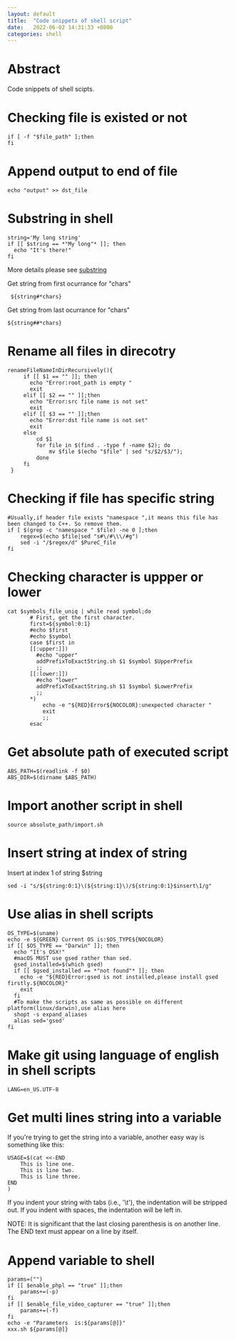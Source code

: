 ```yaml
---
layout: default
title:  "Code snippets of shell script"
date:   2022-06-02 14:31:33 +0800
categories: shell
---
```


# Abstract
Code snippets of shell scipts.

# Checking file is existed or not

```Shell
if [ -f "$file_path" ];then
fi
```

# Append output to end of file
~~~
echo "output" >> dst_file
~~~

# Substring in shell

```Shell
string='My long string'
if [[ $string == *"My long"* ]]; then
  echo "It's there!"
fi
```

More details please see [substring](http://c.biancheng.net/view/1120.html)

Get string from first ocurrance for "chars"
```Shell
 ${string#*chars}
```
Get string from last ocurrance for "chars"
```Shell
${string##*chars}
```

# Rename all files in direcotry

```Shell
renameFileNameInDirRecursively(){
     if [[ $1 == "" ]]; then
       echo "Error:root_path is empty "
       exit
     elif [[ $2 == "" ]];then
       echo "Error:src file name is not set"
       exit
     elif [[ $3 == "" ]];then
       echo "Error:dst file name is not set"
       exit
     else
         cd $1
         for file in $(find . -type f -name $2); do
             mv $file $(echo "$file" | sed "s/$2/$3/");
         done
     fi
 }
```

# Checking if file has specific string

```Shell
#Usually,if header file exists "namespace ",it means this file has been changed to C++. So remove them.
if [ $(grep -c "namespace " $file) -ne 0 ];then
    regex=$(echo $file|sed "s#\/#\\\/#g")
    sed -i "/$regex/d" $PureC_file
fi
```

# Checking character is uppper or lower

```Shell
cat $symbols_file_uniq | while read symbol;do
       # First, get the first character.
       first=${symbol:0:1}
       #echo $first
       #echo $symbol
       case $first in
       [[:upper:]])
         #echo "upper"
         addPrefixToExactString.sh $1 $symbol $UpperPrefix
         ;;
       [[:lower:]])
         #echo "lower"
         addPrefixToExactString.sh $1 $symbol $LowerPrefix
         ;;
       *)
           echo -e "${RED}Error${NOCOLOR}:unexpected character "
           exit
           ;;
       esac
```

# Get absolute path of executed script

```Shell
ABS_PATH=$(readlink -f $0)
ABS_DIR=$(dirname $ABS_PATH)
```

# Import another script in shell

```Shell
source absolute_path/import.sh
```

# Insert string at index of string

Insert at index 1 of string $string
~~~
sed -i "s/${string:0:1}\(${string:1}\)/${string:0:1}$insert\1/g"
~~~

# Use alias in shell scripts

```Shell
OS_TYPE=$(uname)
echo -e ${GREEN} Current OS is:$OS_TYPE${NOCOLOR}
if [[ $OS_TYPE == "Darwin" ]]; then
  echo "It's OSX!"
  #macOS MUST use gsed rather than sed.
  gsed_installed=$(which gsed)
  if [[ $gsed_installed == *"not found"* ]]; then
    echo -e "${RED}Error:gsed is not installed,please install gsed firstly.${NOCOLOR}"
    exit
  fi
  #To make the scripts as same as possible on different platform(linux/darwin),use alias here
  shopt -s expand_aliases
  alias sed='gsed'
fi

```

# Make git using language of english in shell scripts

```Shell
LANG=en_US.UTF-8
```

# Get multi lines string into a variable

If you're trying to get the string into a variable, another easy way is something like this:
```shell
USAGE=$(cat <<-END
    This is line one.
    This is line two.
    This is line three.
END
)
```

If you indent your string with tabs (i.e., '\t'), the indentation will be stripped out. If you indent with spaces, the indentation will be left in.

NOTE: It is significant that the last closing parenthesis is on another line. The END text must appear on a line by itself.

# Append variable to shell

```shell
params=("")
if [[ $enable_phpl == "true" ]];then
    params+=(-p)
fi
if [[ $enable_file_video_capturer == "true" ]];then
    params+=(-f)
fi
echo -e "Parameters  is:${params[@]}"
xxx.sh ${params[@]}

```

